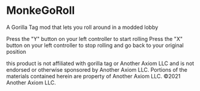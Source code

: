 # MonkeGoRoll
A Gorilla Tag mod that lets you roll around in a modded lobby

Press the "Y" button on your left controller to start rolling
Press the "X" button on your left controller to stop rolling and go back to your original position




this product is not affiliated with gorilla tag or Another Axiom LLC and is not endorsed or otherwise sponsored by Another Axiom LLC. Portions of the materials contained herein are property of Another Axiom LLC. ©2021 Another Axiom LLC.
